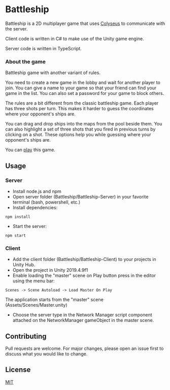 # Battleship

Battleship is a 2D multiplayer game that uses [Colyseus](https://github.com/colyseus) to communicate with the server.

Client code is written in C# to make use of the Unity game engine.

Server code is written in TypeScript.

### About the game

Battleship game with another variant of rules. 

You need to create a new game in the lobby and wait for another player to join. You can give a name to your game so that your friend can find your game in the list. You can also set a password for your game to block others.

The rules are a bit different from the classic battleship game. Each player has three shots per turn. This makes it harder to guess the coordinates where your opponent's ships are.

You can drag and drop ships into the maps from the pool beside them.  You can also highlight a set of three shots that you fired in previous turns by clicking on a shot. These options help you while guessing where your opponent's ships are.

You can [play](https://muk.itch.io/battleship) this game.

## Usage

### Server

- Install node.js and npm
- Open server folder (Battleship/Battleship-Server) in your favorite terminal (bash, powershell, etc.)
- Install dependencies:
```
npm install
```
- Start the server:

```
npm start
```

### Client

- Add the client folder (Battleship/Battleship-Client) to your projects in Unity Hub.
- Open the project in Unity 2019.4.9f1
- Enable loading the "master" scene on Play button press in the editor using the menu bar: 
```
Scenes -> Scene Autoload -> Load Master On Play
```
The application starts from the "master" scene (Assets/Scenes/Master.unity)
- Choose the server type in the Network Manager script component attached on the NetworkManager gameObject in the master scene.

## Contributing
Pull requests are welcome. For major changes, please open an issue first to discuss what you would like to change.

## License
[MIT](https://choosealicense.com/licenses/mit/)
